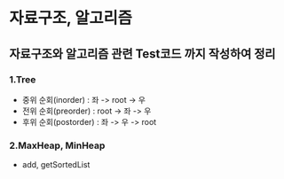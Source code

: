# 자료구조, 알고리즘
## 자료구조와 알고리즘 관련 Test코드 까지 작성하여 정리

### 1.Tree
 - 중위 순회(inorder) : 좌 -> root -> 우
 - 전위 순회(preorder) : root -> 좌 -> 우
 - 후위 순회(postorder) : 좌 -> 우 -> root

### 2.MaxHeap, MinHeap
 - add, getSortedList